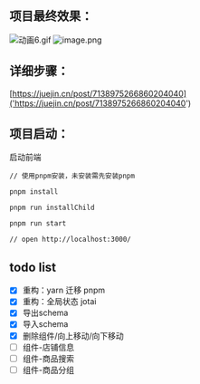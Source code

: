 ## 项目最终效果：
![动画6.gif](./public/show.gif)
![image.png](https://p3-juejin.byteimg.com/tos-cn-i-k3u1fbpfcp/424b6a75103d4f12b7ef206b03d670d9~tplv-k3u1fbpfcp-watermark.image?)

## 详细步骤：
[https://juejin.cn/post/7138975266860204040]('https://juejin.cn/post/7138975266860204040')

## 项目启动：

启动前端
````
// 使用pnpm安装，未安装需先安装pnpm

pnpm install

pnpm run installChild

pnpm run start

// open http://localhost:3000/
````

## todo list
- [x] 重构：yarn 迁移 pnpm
- [x] 重构：全局状态 jotai
- [x] 导出schema
- [x] 导入schema
- [x] 删除组件/向上移动/向下移动
- [ ] 组件-店铺信息
- [ ] 组件-商品搜索
- [ ] 组件-商品分组
